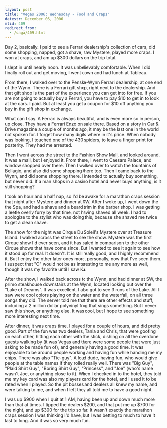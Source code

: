 ```yaml
---
layout: post
title: "Vegas 2006: Wednesday - Food and Craps"
datestr: December 06, 2006
mtid: 409
redirect_from:
  - /saga/409.html
---
```


Day 2, basically.  I paid to see a Ferrari dealership's collection of cars, did some shopping, napped, got a shave, saw Mystere, played more craps.  I won at craps, and am up $300 dollars on the trip total.

I slept in until nearly noon. It was unbelievably comfortable. When I did finally roll out and get moving, I went down and had lunch at Tableau.

From there, I walked over to the Penske-Wynn Ferrari dealership, at one end of the Wynn. There is a Ferrari gift shop, right next to the dealership. And that gift shop is the part of the experience you can get into for free. If you are not going to actually buy a Ferrari, you have to pay $10 to get in to look at the cars. I paid. But at least you get a coupon for $10 off anything you buy in the gift shop in exchange.

What can I say. A Ferrari is always beautiful, and is even more so in person, up close. They have a Ferrari Enzo on sale there. Based on a story in Car &amp; Drive magazine a couple of months ago, it may be the last one in the world not spoken for. I forget how many digits where in it's price. When nobody was looking, I touched one of the 430 spiders, to leave a finger print for posterity. They had me arrested.

Then I went across the street to the Fashion Show Mall, and looked around. It was a mall, but I enjoyed it. From there, I went to Caesars Palace, and window shopped over there. Then I walked over to watch the fountains of Bellagio, and also did some shopping there too. Then I came back to the Wynn, and did some shopping there. I intended to actually buy something, but never did. If a man shops in a casino hotel and never buys anything, is it still shopping?

I took an hour and a half nap, so I'd be awake for a marathon craps session that night after Mystere and dinner at SW. After I woke up, I went down the the Spa, and had a shave and a beard trim in the barber shop. I was getting a leetle overly furry by that time, not having shaved all week. I had to apologize to the stylist who was doing this, because she shaved me twice to get a clean shave.

The show for the night was Cirque Du Soleil's Mystere over at Treasure Island. I walked across the street to see the show. Mystere was the first Cirque show I'd ever seen, and it has paled in comparison to the other Cirque shows that have come since. But I wanted to see it again to see how it stood up for real. It doesn't. It is still really good, and I highly recommend it. But I enjoy the other later ones more, personally, now that I've seen them. I suspect that &quot;O&quot; would not be as interesting to me any more as well, though it was my favorite until I saw K&agrave;.

After the show, I walked back across to the Wynn, and had dinner at SW, the primo steakhouse downstairs at the Wynn, located looking out over the &quot;Lake of Dreams&quot;.  It was excellent. I also got to see 3 runs of the Lake. All I saw were cool colors playing on the water and the waterfall, on all three songs they did. The server told me that there are other effects and stuff, including a 2 million dollar polyvinyl frog that sings something. But I never saw this show, or anything else. It was cool, but I hope to see something more interesting next time.

After dinner, it was craps time. I played for a couple of hours, and did pretty good. Part of the fun was two dealers, Tania and Chris, that were goofing on each other, hitting each other with the stick, dishing on all the overdone guests walking by (it was Vegas and there were some people that were just asking to be made fun of), and generally having a good time. It was enjoyable to be around people working and having fun while handing me my chips. There was also &quot;Tie-guy&quot;. A loud dude, having fun, who would give people at the table names if they rolled really well. There was &quot;Big Guy&quot;, &quot;Plaid Shirt Guy&quot;, &quot;Boring Shirt Guy&quot;, &quot;Princess&quot;, and &quot;Joe&quot; (who's name wasn't Joe, or anything close to it). When I checked in to the hotel, they told me my key card was also my players card for the hotel, and I used it to be rated when I played. So the pit bosses and dealers all knew my name, and were talking to me, and when I left they all told me to have a good night. 

 I was up $900 when I quit at 1 AM, having been up and down much more than that at times. I tipped the dealers $200, and that put me up $700 for the night, and up $300 for the trip so far. It wasn't exactly the marathon craps session I was thinking I'd have, but I was betting to much to have it last to long. And it was so very much fun.

